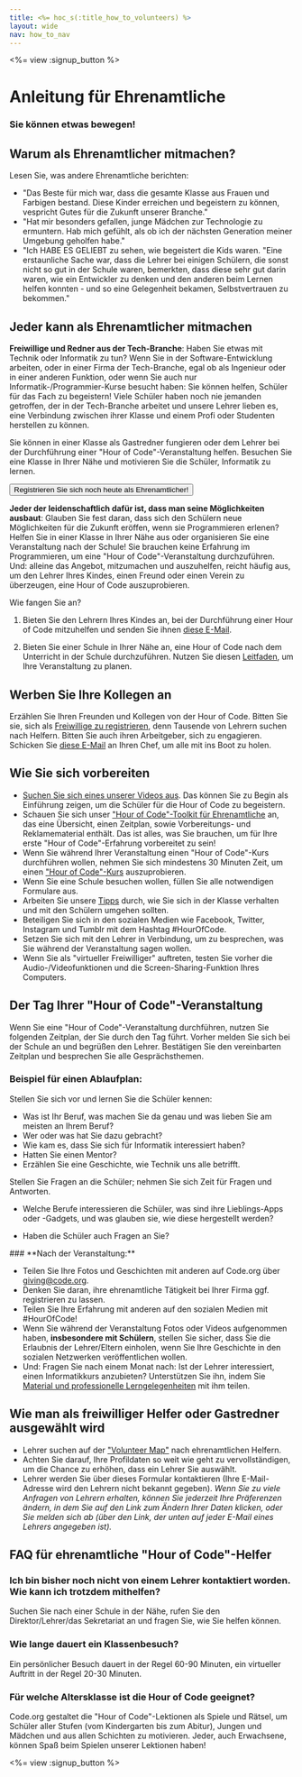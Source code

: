 ```yaml
---
title: <%= hoc_s(:title_how_to_volunteers) %>
layout: wide
nav: how_to_nav
---
```

<%= view :signup_button %>

# Anleitung für Ehrenamtliche

### Sie können etwas bewegen!

## Warum als Ehrenamtlicher mitmachen?

Lesen Sie, was andere Ehrenamtliche berichten:

- "Das Beste für mich war, dass die gesamte Klasse aus Frauen und Farbigen bestand. Diese Kinder erreichen und begeistern zu können, vespricht Gutes für die Zukunft unserer Branche."
- "Hat mir besonders gefallen, junge Mädchen zur Technologie zu ermuntern. Hab mich gefühlt, als ob ich der nächsten Generation meiner Umgebung geholfen habe."
- "Ich HABE ES GELIEBT zu sehen, wie begeistert die Kids waren. "Eine erstaunliche Sache war, dass die Lehrer bei einigen Schülern, die sonst nicht so gut in der Schule waren, bemerkten, dass diese sehr gut darin waren, wie ein Entwickler zu denken und den anderen beim Lernen helfen konnten - und so eine Gelegenheit bekamen, Selbstvertrauen zu bekommen."

## Jeder kann als Ehrenamtlicher mitmachen

**Freiwillige und Redner aus der Tech-Branche**: Haben Sie etwas mit Technik oder Informatik zu tun? Wenn Sie in der Software-Entwicklung arbeiten, oder in einer Firma der Tech-Branche, egal ob als Ingenieur oder in einer anderen Funktion, oder wenn Sie auch nur Informatik-/Programmier-Kurse besucht haben: Sie können helfen, Schüler für das Fach zu begeistern! Viele Schüler haben noch nie jemanden getroffen, der in der Tech-Branche arbeitet und unsere Lehrer lieben es, eine Verbindung zwischen ihrer Klasse und einem Profi oder Studenten herstellen zu können.

Sie können in einer Klasse als Gastredner fungieren oder dem Lehrer bei der Durchführung einer "Hour of Code"-Veranstaltung helfen. Besuchen Sie eine Klasse in Ihrer Nähe und motivieren Sie die Schüler, Informatik zu lernen.

<button>Registrieren Sie sich noch heute als Ehrenamtlicher!</button></p> 

**Jeder der leidenschaftlich dafür ist, dass man seine Möglichkeiten ausbaut**: Glauben Sie fest daran, dass sich den Schülern neue Möglichkeiten für die Zukunft eröffen, wenn sie Programmieren erlenen? Helfen Sie in einer Klasse in Ihrer Nähe aus oder organisieren Sie eine Veranstaltung nach der Schule! Sie brauchen keine Erfahrung im Programmieren, um eine "Hour of Code"-Veranstaltung durchzuführen. Und: alleine das Angebot, mitzumachen und auszuhelfen, reicht häufig aus, um den Lehrer Ihres Kindes, einen Freund oder einen Verein zu überzeugen, eine Hour of Code auszuprobieren.

Wie fangen Sie an?

1. Bieten Sie den Lehrern Ihres Kindes an, bei der Durchführung einer Hour of Code mitzuhelfen und senden Sie ihnen [diese E-Mail](<%= resolve_url('/promote/resources#help-schools') %>).

2. Bieten Sie einer Schule in Ihrer Nähe an, eine Hour of Code nach dem Unterricht in der Schule durchzuführen. Nutzen Sie diesen [Leitfaden](<%= resolve_url('/how-to') %>), um Ihre Veranstaltung zu planen.

## Werben Sie Ihre Kollegen an

Erzählen Sie Ihren Freunden und Kollegen von der Hour of Code. Bitten Sie sie, sich als [Freiwillige zu registrieren](https://code.org/volunteer), denn Tausende von Lehrern suchen nach Helfern. Bitten Sie auch ihren Arbeitgeber, sich zu engagieren. Schicken Sie [diese E-Mail](<%= resolve_url('/promote/resources#sample-email') %>) an Ihren Chef, um alle mit ins Boot zu holen.

## Wie Sie sich vorbereiten

- [Suchen Sie sich eines unserer Videos aus](<%= resolve_url('/promote/resources#videos') %>). Das können Sie zu Begin als Einführung zeigen, um die Schüler für die Hour of Code zu begeistern.
- Schauen Sie sich unser ["Hour of Code"-Toolkit für Ehrenamtliche](/files/hoc-volunteer-toolkit.pdf) an, das eine Übersicht, einen Zeitplan, sowie Vorbereitungs- und Reklamematerial enthält. Das ist alles, was Sie brauchen, um für Ihre erste "Hour of Code"-Erfahrung vorbereitet zu sein!
- Wenn Sie während Ihrer Veranstaltung einen "Hour of Code"-Kurs durchführen wollen, nehmen Sie sich mindestens 30 Minuten Zeit, um einen ["Hour of Code"-Kurs](<%= resolve_url('/learn') %>) auszuprobieren.
- Wenn Sie eine Schule besuchen wollen, füllen Sie alle notwendigen Formulare aus.
- Arbeiten Sie unsere [Tipps](https://code.org/files/CSTT_Volunteers.pdf) durch, wie Sie sich in der Klasse verhalten und mit den Schülern umgehen sollten.
- Beteiligen Sie sich in den sozialen Medien wie Facebook, Twitter, Instagram und Tumblr mit dem Hashtag #HourOfCode.
- Setzen Sie sich mit den Lehrer in Verbindung, um zu besprechen, was Sie während der Veranstaltung sagen wollen.
- Wenn Sie als "virtueller Freiwilliger" auftreten, testen Sie vorher die Audio-/Videofunktionen und die Screen-Sharing-Funktion Ihres Computers.

## Der Tag Ihrer "Hour of Code"-Veranstaltung

Wenn Sie eine "Hour of Code"-Veranstaltung durchführen, nutzen Sie folgenden Zeitplan, der Sie durch den Tag führt. Vorher melden Sie sich bei der Schule an und begrüßen den Lehrer. Bestätigen Sie den vereinbarten Zeitplan und besprechen Sie alle Gesprächsthemen.

### **Beispiel für einen Ablaufplan:**

Stellen Sie sich vor und lernen Sie die Schüler kennen: </ul>

- Was ist Ihr Beruf, was machen Sie da genau und was lieben Sie am meisten an Ihrem Beruf?
- Wer oder was hat Sie dazu gebracht?
- Wie kam es, dass Sie sich für Informatik interessiert haben?
- Hatten Sie einen Mentor?
- Erzählen Sie eine Geschichte, wie Technik uns alle betrifft.
  
Stellen Sie Fragen an die Schüler; nehmen Sie sich Zeit für Fragen und Antworten.</br> 

- Welche Berufe interessieren die Schüler, was sind ihre Lieblings-Apps oder -Gadgets, und was glauben sie, wie diese hergestellt werden? 
- Haben die Schüler auch Fragen an Sie?</ul></td> </tr> 
    </tbody> </table> 
    ### **Nach der Veranstaltung:**
    
    - Teilen Sie Ihre Fotos und Geschichten mit anderen auf Code.org über giving@code.org.
    - Denken Sie daran, ihre ehrenamtliche Tätigkeit bei Ihrer Firma ggf. registrieren zu lassen.
    - Teilen Sie Ihre Erfahrung mit anderen auf den sozialen Medien mit #HourOfCode!
    - Wenn Sie während der Veranstaltung Fotos oder Videos aufgenommen haben, **insbesondere mit Schülern**, stellen Sie sicher, dass Sie die Erlaubnis der Lehrer/Eltern einholen, wenn Sie Ihre Geschichte in den sozialen Netzwerken veröffentlichen wollen.
    - Und: Fragen Sie nach einem Monat nach: Ist der Lehrer interessiert, einen Informatikkurs anzubieten? Unterstützen Sie ihn, indem Sie [Material und professionelle Lerngelegenheiten](https://code.org/yourschool) mit ihm teilen.
    ## Wie man als freiwilliger Helfer oder Gastredner ausgewählt wird
    
    - Lehrer suchen auf der ["Volunteer Map"](https://code.org/volunteer/local) nach ehrenamtlichen Helfern.
    - Achten Sie darauf, Ihre Profildaten so weit wie geht zu vervollständigen, um die Chance zu erhöhen, dass ein Lehrer Sie auswählt.
    - Lehrer werden Sie über dieses Formular kontaktieren (Ihre E-Mail-Adresse wird den Lehrern nicht bekannt gegeben). *Wenn Sie zu viele Anfragen von Lehrern erhalten, können Sie jederzeit Ihre Präferenzen ändern, in dem Sie auf den Link zum Ändern Ihrer Daten klicken, oder Sie melden sich ab (über den Link, der unten auf jeder E-Mail eines Lehrers angegeben ist).*
    ## FAQ für ehrenamtliche "Hour of Code"-Helfer
    
    ### **Ich bin bisher noch nicht von einem Lehrer kontaktiert worden. Wie kann ich trotzdem mithelfen?**
    
    Suchen Sie nach einer Schule in der Nähe, rufen Sie den Direktor/Lehrer/das Sekretariat an und fragen Sie, wie Sie helfen können.
    
    ### **Wie lange dauert ein Klassenbesuch?**
    
    Ein persönlicher Besuch dauert in der Regel 60-90 Minuten, ein virtueller Auftritt in der Regel 20-30 Minuten.
    
    ### **Für welche Altersklasse ist die Hour of Code geeignet?**
    
    Code.org gestaltet die "Hour of Code"-Lektionen als Spiele und Rätsel, um Schüler aller Stufen (vom Kindergarten bis zum Abitur), Jungen und Mädchen und aus allen Schichten zu motivieren. Jeder, auch Erwachsene, können Spaß beim Spielen unserer Lektionen haben!
    
    <%= view :signup_button %>